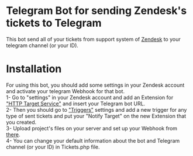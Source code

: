 # Telegram Bot for sending Zendesk's tickets to Telegram
This bot send all of your tickets from support system of [Zendesk]( https://www.zendesk.com/) to your telegram channel (or your ID).

# Installation
For using this bot, you should add some settings in your Zendesk account and activate your telegram Webhook for that bot.
<br />
1-	Go to "settings" in your Zendesk account and add an Extension for ["HTTP Target Service"]( https://support.zendesk.com/hc/en-us/articles/204890268-Creating-webhooks-with-the-HTTP-target) and insert your Telegram bot URL.<br />
2-	Then you should go to ["Triggers"]( https://support.zendesk.com/hc/en-us/articles/203662106-Creating-triggers-for-ticket-updates-and-notifications) settings and add a new trigger for any type of sent tickets and put your "Notify Target" on the new Extension that you created.<br />
3-	Upload project's files on your server and set up your Webhook from [there]( https://core.telegram.org/bots/api#setwebhook).<br />
4-	You can change your default information about the bot and Telegram channel (or your ID) in Tickets.php file.
